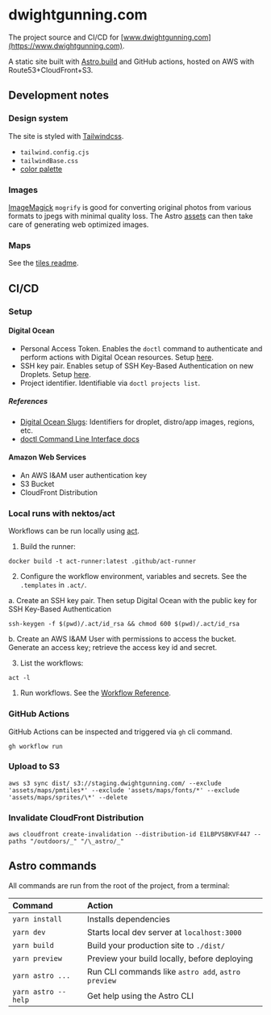 # dwightgunning.com

The project source and CI/CD for [www.dwightgunning.com](https://www.dwightgunning.com).

A static site built with [Astro.build](https://astro.build/) and GitHub actions, hosted on AWS with Route53+CloudFront+S3.

## Development notes

### Design system

The site is styled with [Tailwindcss](https://tailwindcss.com).

- `tailwind.config.cjs`
- `tailwindBase.css`
- [color palette](./COLOR_PALETTE.md)

### Images

[ImageMagick](https://imagemagick.org/index.php) `mogrify` is good for converting original photos from various formats to jpegs with minimal quality loss. The Astro [assets](https://docs.astro.build/en/guides/assets/#overview) can then take care of generating web optimized images.

### Maps

See the [tiles readme](./tiles/README.md).

## CI/CD

### Setup

#### Digital Ocean

- Personal Access Token. Enables the `doctl` command to authenticate and perform actions with Digital Ocean resources. Setup [here](https://cloud.digitalocean.com/account/api/tokens).
- SSH key pair. Enables setup of SSH Key-Based Authentication on new Droplets. Setup [here](https://cloud.digitalocean.com/account/security).
- Project identifier. Identifiable via `doctl projects list`.

##### References

- [Digital Ocean Slugs](https://slugs.do-api.dev/): Identifiers for droplet, distro/app images, regions, etc.
- [doctl Command Line Interface docs](https://docs.digitalocean.com/reference/doctl/)

#### Amazon Web Services

- An AWS I&AM user authentication key
- S3 Bucket
- CloudFront Distribution

### Local runs with nektos/act

Workflows can be run locally using [act](https://github.com/nektos/act).

1. Build the runner:

```
docker build -t act-runner:latest .github/act-runner
```

2. Configure the workflow environment, variables and secrets. See the `.templates` in `.act/`.

a. Create an SSH key pair. Then setup Digital Ocean with the public key for SSH Key-Based Authentication

```
ssh-keygen -f $(pwd)/.act/id_rsa && chmod 600 $(pwd)/.act/id_rsa
```

b. Create an AWS I&AM User with permissions to access the bucket. Generate an access key; retrieve the access key id and secret.

3. List the workflows:

```
act -l
```

1. Run workflows. See the [Workflow Reference](.act/WORKFLOW_REFERENCE.md).

### GitHub Actions

GitHub Actions can be inspected and triggered via `gh` cli command.

```
gh workflow run
```

### Upload to S3

```
aws s3 sync dist/ s3://staging.dwightgunning.com/ --exclude 'assets/maps/pmtiles*' --exclude 'assets/maps/fonts/*' --exclude 'assets/maps/sprites/\*' --delete
```

### Invalidate CloudFront Distribution

```
aws cloudfront create-invalidation --distribution-id E1LBPVSBKVF447 --paths "/outdoors/_" "/\_astro/_"
```

## Astro commands

All commands are run from the root of the project, from a terminal:

| Command             | Action                                             |
| :------------------ | :------------------------------------------------- |
| `yarn install`      | Installs dependencies                              |
| `yarn dev`          | Starts local dev server at `localhost:3000`        |
| `yarn build`        | Build your production site to `./dist/`            |
| `yarn preview`      | Preview your build locally, before deploying       |
| `yarn astro ...`    | Run CLI commands like `astro add`, `astro preview` |
| `yarn astro --help` | Get help using the Astro CLI                       |
